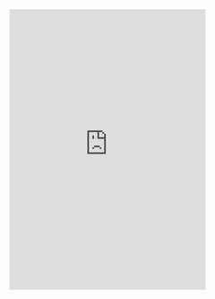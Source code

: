 <div align="center">
<iframe src="https://discord.com/widget?id=783631897242238996&theme=dark" width="350" height="500" allowtransparency="true" frameborder="0" sandbox="allow-popups allow-popups-to-escape-sandbox allow-same-origin allow-scripts"></iframe>
</div>